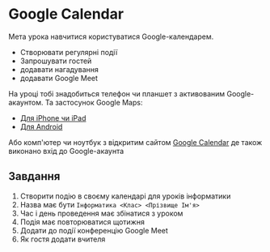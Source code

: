 # Google Calendar

Мета урока навчитися користуватися Google-календарем.

- Створювати регулярні події
- Запрошувати гостей
- додавати нагадування
- додавати Google Meet


На уроці тобі знадобиться телефон чи планшет з активованим Google-акаунтом. Та застосунок Google Maps:
- [Для iPhone чи iPad](https://apps.apple.com/us/app/google-calendar-get-organized/id909319292)
- [Для Android](https://play.google.com/store/apps/details?id=com.google.android.calendar&hl=en)

Або комп'ютер чи ноутбук з відкритим сайтом [Google Calendar](https://calendar.google.com/) де також виконано вхід до Google-акаунта

## Завдання

1. Створити подію в своєму календарі для уроків інформатики
1. Назва має бути `Інформатика <Клас> <Прізвище Ім'я>` 
1. Час і день проведення має збінатися з уроком
1. Подія має повторюватися щотижня
1. Додати до події конференцію Google Meet
1. Як гостя додати вчителя

